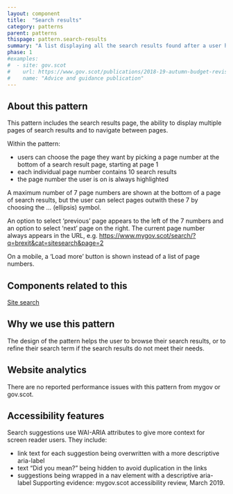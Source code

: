 ```yaml
---
layout: component
title:  "Search results"
category: patterns
parent: patterns
thispage: pattern.search-results
summary: "A list displaying all the search results found after a user has made a search."
phase: 1
#examples:
#  - site: gov.scot
#    url: https://www.gov.scot/publications/2018-19-autumn-budget-revision-supporting-document/
#    name: "Advice and guidance publication"
---
```


## About this pattern

This pattern includes the search results page, the ability to display multiple pages of search results and to navigate between pages.

Within the pattern:

- users can choose the page they want by picking a page number at the bottom of a search result page, starting at page 1
- each individual page number contains 10 search results
- the page number the user is on is always highlighted

A maximum number of 7 page numbers are shown at the bottom of a page of search results, but the user can select pages outwith these 7 by choosing the … (ellipsis) symbol.

An option to select ‘previous’ page appears to the left of the 7 numbers and an option to select ‘next’ page on the right. The current page number always appears in the URL, e.g. https://www.mygov.scot/search/?q=brexit&cat=sitesearch&page=2

On a mobile, a ‘Load more’ button is shown instead of a list of page numbers.

## Components related to this

[Site search](/components/site-search/)

## Why we use this pattern

The design of the pattern helps the user to browse their search results, or to refine their search term if the search results do not meet their needs.

## Website analytics

There are no reported performance issues with this pattern from mygov or gov.scot.

## Accessibility features

Search suggestions use WAI-ARIA attributes to give more context for screen reader users. They include:  

*  link text for each suggestion being overwritten with a more descriptive aria-label
*  text “Did you mean?” being hidden to avoid duplication in the links
*  suggestions being wrapped in a nav element with a descriptive aria-label
Supporting evidence: mygov.scot accessibility review, March 2019.  

